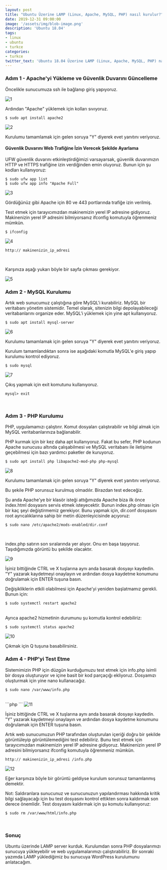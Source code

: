 ```yaml
---
layout: post
title: "Ubuntu Üzerine LAMP (Linux, Apache, MySQL, PHP) nasıl kurulur?"
date: 2019-12-31 09:00:00
image: '/assets/img/blob-image.png'
description: 'Ubuntu 18.04'
tags:
- linux
- ubuntu
- turkce
categories:
- turkce
twitter_text: 'Ubuntu 18.04 Üzerine LAMP (Linux, Apache, MySQL, PHP) nasıl kurulur?'
---
```


### Adım 1 - Apache'yi Yükleme ve Güvenlik Duvarını Güncelleme

Öncelikle sunucumuza ssh ile bağlanıp giriş yapıyoruz. 

<img src="/assets/img/blog/lamp01.png" alt="1"/>

Ardından "Apache" yüklemek için kolları sıvıyoruz. 

```shell
$ sudo apt install apache2
```

<img src="/assets/img/blog/lamp05.png" alt="2"/>

Kurulumu tamamlamak için gelen soruya "Y" diyerek evet yanıtını veriyoruz.

#### Güvenlik Duvarını Web Trafiğine İzin Verecek Şekilde Ayarlama

UFW güvenlik duvarını etkinleştirdiğimizi varsayarsak, güvenlik duvarımızın HTTP ve HTTPS trafiğine izin verdiğinden emin oluyoruz. Bunun için şu kodları kullanıyoruz:

```shell
$ sudo ufw app list
$ sudo ufw app info "Apache Full"
```

<img src="/assets/img/blog/lamp06.png" alt="3"/>

Gördüğünüz gibi Apache için 80 ve 443 portlarında trafiğe izin verilmiş.

Test etmek için tarayıcımızdan makinemizin yerel IP adresine gidiyoruz. Makinenizin yerel IP adresini bilmiyorsanız ifconfig komutuyla öğrenmeniz mümkün.

```shell
$ ifconfig
```

<img src="/assets/img/blog/lamp07.png" alt="4"/>

```shell
http:// makinenizin_ip_adresi 
```
<br>

Karşınıza aşağı yukarı böyle bir sayfa çıkması gerekiyor.

<img src="/assets/img/blog/lamp08.png" alt="5"/>

### Adım 2 - MySQL Kurulumu

Artık web sunucumuz çalıştığına göre MySQL'i kurabiliriz. MySQL bir veritabanı yönetim sistemidir. Temel olarak, sitenizin bilgi depolayabileceği veritabanlarını organize eder.
MySQL'i yüklemek için yine apt kullanıyoruz.

```shell
$ sudo apt install mysql-server
```

<img src="/assets/img/blog/lamp09.png" alt="6"/>

Kurulumu tamamlamak için gelen soruya "Y" diyerek evet yanıtını veriyoruz.

Kurulum tamamlandıktan sonra ise aşağıdaki komutla MySQL'e giriş yapıp kurulumu kontrol ediyoruz.

```shell
$ sudo mysql
```

<img src="/assets/img/blog/lamp10.png" alt="7"/>

Çıkış yapmak için exit komutunu kullanıyoruz.

```shell
mysql> exit
```
<br>

### Adım 3 - PHP Kurulumu

PHP, uygulamamızı çalıştırır. Komut dosyaları çalıştırabilir ve bilgi almak için MySQL veritabanlarınıza bağlanabilir.

PHP kurmak için bir kez daha apt kullanıyoruz. Fakat bu sefer, PHP kodunun Apache sunucusu altında çalışabilmesi ve MySQL veritabanı ile iletişime geçebilmesi için bazı yardımcı paketler de kuruyoruz.

```shell
$ sudo apt install php libapache2-mod-php php-mysql
```

<img src="/assets/img/blog/lamp11.png" alt="8"/>

Kurulumu tamamlamak için gelen soruya "Y" diyerek evet yanıtını veriyoruz.

Bu şekile PHP  sorunsuz kurulmuş olmadılır. Birazdan test edeceğiz.

Şu anda Apache'ye bir klasör isteği attığımızda Apache biza ilk önce index.html dosyasını servis etmek isteyecektir. Bunun index.php olması için bir kaç şeyi değiştirmemiz gerekiyor. 
Bunu yapmak için, dir.conf dosyasını root ayrıcalıklarına sahip bir metin düzenleyicisinde açıyoruz: 

```shell
$ sudo nano /etc/apache2/mods-enabled/dir.conf
```
<br>

index.php satırın son sıralarında yer alıyor. Onu en başa taşıyoruz. Taşıdığımızda görüntü bu şekilde olacaktır. 

<img src="/assets/img/blog/lamp12.png" alt="9"/>

İşiniz bittiğinde CTRL ve X tuşlarına aynı anda basarak dosyayı kaydedin. "Y" yazarak kaydetmeyi onaylayın ve ardından dosya kaydetme konumunu doğrulamak için ENTER tuşuna basın.

Değişikliklerin etkili olabilmesi için Apache'yi yeniden başlatmamız gerekli. Bunun için:

```shell
$ sudo systemctl restart apache2
```
<br>
Ayrıca apache2 hizmetinin durumunu şu komutla kontrol edebiliriz:

```shell
$ sudo systemctl status apache2
```

<img src="/assets/img/blog/lamp02.png" alt="10"/>

Çıkmak için Q tuşuna basabilirsiniz.


### Adım 4 - PHP'yi Test Etme

Sistemimizin PHP için düzgün kurduğumuzu test etmek için info.php isimli bir dosya oluşturuyor ve içine basit bir kod parçaçığı ekliyoruz.
Dosyamızı oluşturmak için yine nano kullanacağız.

```shell
$ sudo nano /var/www/info.php
```
<br>
```php
<?php phpinfo(); ?>
```

<img src="/assets/img/blog/lamp03.png" alt="11"/>

İşiniz bittiğinde CTRL ve X tuşlarına aynı anda basarak dosyayı kaydedin. "Y" yazarak kaydetmeyi onaylayın ve ardından dosya kaydetme konumunu doğrulamak için ENTER tuşuna basın.

Artık web sunucumuzun PHP tarafından oluşturulan içeriği doğru bir şekilde görüntüleyip görüntülemediğini test edebiliriz. Bunu test etmek için tarayıcımızdan makinemizin yerel IP adresine gidiyoruz. Makinenizin yerel IP adresini bilmiyorsanız ifconfig komutuyla öğrenmeniz mümkün.

```shell
http:// makinenizin_ip_adresi /info.php
```

<img src="/assets/img/blog/lamp04.png" alt="12"/>

Eğer karşınıza böyle bir görüntü geldiyse kurulum sorunsuz tamamlanmış demektir. 

Not: Saldıranlara sunucunuz ve sunucunuzun yapılandırması hakkında kritik bilgi sağlayacağı için bu test dosyasını kontrol ettikten sonra kaldırmak son derece önemlidir.
Test dosyasını kaldırmak için şu komutu kullanıyoruz:

```shell
$ sudo rm /var/www/html/info.php
```
<br>

### Sonuç

Ubuntu üzerinde LAMP server kurduk. Kurulumdan sonra PHP dosyalarımızı sunucuya yükleyebilir ve web uygulamalarımızı çalıştırabiliriz. Bir sonraki yazımda LAMP yüklediğimiz bu sunucuya WordPress kurulumunu anlatacağım. 
